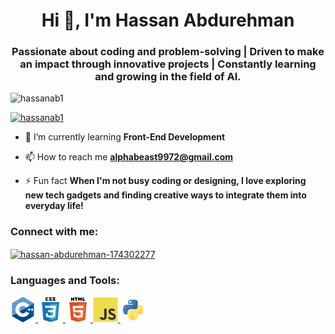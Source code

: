 <h1 align="center">Hi 👋, I'm Hassan Abdurehman</h1>
<h3 align="center">Passionate about coding and problem-solving | Driven to make an impact through innovative projects | Constantly learning and growing in the field of AI.</h3>

<p align="left"> <img src="https://komarev.com/ghpvc/?username=hassanab1&label=Profile%20views&color=0e75b6&style=flat" alt="hassanab1" /> </p>

<p align="left"> <a href="https://github.com/ryo-ma/github-profile-trophy"><img src="https://github-profile-trophy.vercel.app/?username=hassanab1" alt="hassanab1" /></a> </p>

- 🌱 I’m currently learning **Front-End Development**

- 📫 How to reach me **alphabeast9972@gmail.com**

- ⚡ Fun fact **When I'm not busy coding or designing, I love exploring new tech gadgets and finding creative ways to integrate them into everyday life!**

<h3 align="left">Connect with me:</h3>
<p align="left">
<a href="https://linkedin.com/in/hassan-abdurehman-174302277" target="blank"><img align="center" src="https://raw.githubusercontent.com/rahuldkjain/github-profile-readme-generator/master/src/images/icons/Social/linked-in-alt.svg" alt="hassan-abdurehman-174302277" height="30" width="40" /></a>
</p>

<h3 align="left">Languages and Tools:</h3>
<p align="left"> <a href="https://www.w3schools.com/cpp/" target="_blank" rel="noreferrer"> <img src="https://raw.githubusercontent.com/devicons/devicon/master/icons/cplusplus/cplusplus-original.svg" alt="cplusplus" width="40" height="40"/> </a> <a href="https://www.w3schools.com/css/" target="_blank" rel="noreferrer"> <img src="https://raw.githubusercontent.com/devicons/devicon/master/icons/css3/css3-original-wordmark.svg" alt="css3" width="40" height="40"/> </a> <a href="https://www.w3.org/html/" target="_blank" rel="noreferrer"> <img src="https://raw.githubusercontent.com/devicons/devicon/master/icons/html5/html5-original-wordmark.svg" alt="html5" width="40" height="40"/> </a> <a href="https://developer.mozilla.org/en-US/docs/Web/JavaScript" target="_blank" rel="noreferrer"> <img src="https://raw.githubusercontent.com/devicons/devicon/master/icons/javascript/javascript-original.svg" alt="javascript" width="40" height="40"/> </a> <a href="https://www.python.org" target="_blank" rel="noreferrer"> <img src="https://raw.githubusercontent.com/devicons/devicon/master/icons/python/python-original.svg" alt="python" width="40" height="40"/> </a> </p>

